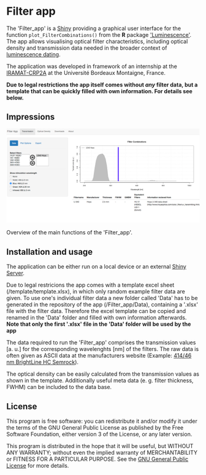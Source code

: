 # Filter app

The 'Filter_app' is a [Shiny](http://shiny.rstudio.com) providing a graphical user interface for the function `plot_FilterCombinations()` from the **R** package ['Luminescence'](https://CRAN.R-project.org/package=Luminescence). The app allows visualising optical filter characteristics, including optical density 
and transmission data needed in the broader context of [luminescence dating](https://en.wikipedia.org/wiki/Luminescence_dating).

The application was developed in framework of an internship at the 
[IRAMAT-CRP2A](http://www.iramat-crp2a.cnrs.fr/spip/) at the Université Bordeaux Montaigne, France. 

**Due to legal restrictions the app itself comes without *any* filter data, but a template that can be quickly filled with own information. For details see below.**

## Impressions

![](img/screenshot.png)

Overview of the main functions of the 'Filter_app'.

## Installation and usage

The application can be either run on a local device or an external
[Shiny Server](https://www.rstudio.com/products/shiny/shiny-server/).

Due to legal restricions the app comes with a template excel sheet (/template/template.xlsx), in which only random example filter data are given.
To use one's individual filter data a new folder called 'Data' has to be generated in the repository of the app (/Filter_app/Data), containing a '.xlsx' file with the filter data. Therefore the excel template can be copied and renamed in the 'Data' folder and filled with own information afterwards. 
**Note that only the first '.xlsx' file in the 'Data' folder will be used by the app**

The data required to run the 'Filter_app' comprises the transmission values [a. u.] for the corresponding  wavelenghts [nm] of the filters. The raw data is often given as ASCII data at the manufacturers website (Example: [414/46 nm BrightLine HC Semrock](https://www.semrock.com/filterdetails.aspx?id=ff01-414/46-25)).

The optical density can be easily calculated from the transmission values as shown in the template. Additionally useful meta data (e. g. filter thickness, FWHM) can be included to the data base. 

## License

This program is free software: you can redistribute it and/or modify
it under the terms of the GNU General Public License as published by
the Free Software Foundation, either version 3 of the License, or
any later version.

This program is distributed in the hope that it will be useful,
but WITHOUT ANY WARRANTY; without even the implied warranty of
MERCHANTABILITY or FITNESS FOR A PARTICULAR PURPOSE.  See the
[GNU General Public License](https://github.com/LaikaNo2/Filter_app/blob/master/LICENSE) 
for more details.

